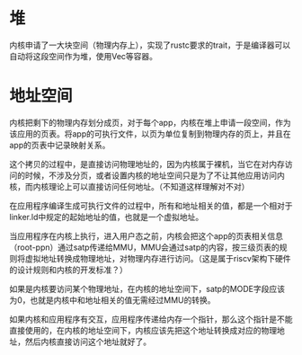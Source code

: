 # 堆

内核申请了一大块空间（物理内存上），实现了rustc要求的trait，于是编译器可以自动将这段空间作为堆，使用Vec等容器。

# 地址空间

内核把剩下的物理内存划分成页，对于每个app，内核在堆上申请一段空间，作为该应用的页表。将app的可执行文件，以页为单位复制到物理内存的页上，并且在app的页表中记录映射关系。

这个拷贝的过程中，是直接访问物理地址的，因为内核属于裸机，当它在对内存访问的时候，不涉及分页，或者设置内核的地址空间只是为了不让其他应用访问内核，而内核理论上可以直接访问任何地址。（不知道这样理解对不对）

在应用程序编译生成可执行文件的过程中，所有和地址相关的值，都是一个相对于linker.ld中规定的起始地址的值，也就是一个虚拟地址。

当应用程序在内核上执行，进入用户态之前，内核会把这个app的页表相关信息（root-ppn）通过satp传递给MMU，MMU会通过satp的内容，按三级页表的规则将虚拟地址转换成物理地址，对物理内存进行访问。（这是属于riscv架构下硬件的设计规则和内核的开发标准？）

如果是内核要访问某个物理地址，在内核的地址空间下，satp的MODE字段应该为0，也就是内核中和地址相关的值无需经过MMU的转换。

如果内核和应用程序有交互，应用程序传递给内存一个指针，那么这个指针是不能直接使用的，在内核的地址空间下，内核应该先把这个地址转换成对应的物理地址，然后内核直接访问这个地址就好了。
